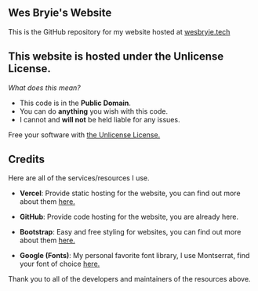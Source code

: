 ## **Wes Bryie's Website**
This is the GitHub repository for my website hosted at [wesbryie.tech](https://wesbryie.tech/)

**This website is hosted under the Unlicense License.**
--
*What does this mean?*

 - This code is in the **Public Domain**.
 - You can do **anything** you wish with this code.
 - I cannot and **will not** be held liable for any issues.

Free your software with [the Unlicense License.](https://unlicense.org/)

**Credits**
--
Here are all of the services/resources I use.

 - **Vercel**: Provide static hosting for the website, you can find out more about them [here.](https://vercel.com/)

- **GitHub**: Provide code hosting for the website, you are already here.
- **Bootstrap**: Easy and free styling for websites, you can find out more about them [here.](https://getbootstrap.com/)
- **Google (Fonts)**: My personal favorite font library, I use Montserrat, find your font of choice [here.](https://fonts.google.com/)

Thank you to all of the developers and maintainers of the resources above.
